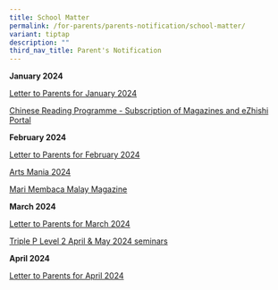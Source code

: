```yaml
---
title: School Matter
permalink: /for-parents/parents-notification/school-matter/
variant: tiptap
description: ""
third_nav_title: Parent's Notification
---
```

<p><strong>January 2024</strong>
</p>
<p><a href="/files/School Matter/January_Letter_to_Parents_2024.pdf" rel="noopener noreferrer nofollow" target="_blank">Letter to Parents for January 2024</a>
</p>
<p><a href="/files/School Matter/CL_Mag___PG_Notification_2024_SM_004.pdf" rel="noopener noreferrer nofollow" target="_blank">Chinese Reading Programme - Subscription of Magazines and eZhishi Portal</a>
</p>
<p></p>
<p><strong>February 2024</strong>
</p>
<p><a href="/files/School Matter/Feb_Letter_to_Parents_2024.pdf" rel="noopener noreferrer nofollow" target="_blank">Letter to Parents for February 2024</a>
</p>
<p><a href="/files/School Matter/ArtsMania_School_Letter_2024__edited_on_6_Feb_final.pdf" rel="noopener noreferrer nofollow" target="_blank">Arts Mania 2024</a>
</p>
<p><a href="/files/School Matter/ML_Mag_Mari_Membaca_P1_P6___Letter_to_Parent_2024.pdf" rel="noopener noreferrer nofollow" target="_blank">Mari Membaca Malay Magazine</a>
</p>
<p></p>
<p><strong>March 2024</strong>
</p>
<p></p>
<p><a href="/files/School Matter/March_Letter_to_Parents_2024.pdf" rel="noopener noreferrer nofollow" target="_blank">Letter to Parents for March 2024</a>
</p>
<p><a href="/files/School Matter/Triple_P_Pri_Sch_L2_Apr_and_May_Runs___Care_Corner_Singapore.pdf" rel="noopener noreferrer nofollow" target="_blank">Triple P Level 2 April &amp; May 2024 seminars</a>
</p>
<p></p>
<p><strong>April 2024</strong>
</p>
<p><a href="/files/School Matter/April_Letter_to_Parents.pdf" rel="noopener noreferrer nofollow" target="_blank">Letter to Parents for April 2024</a>
</p>